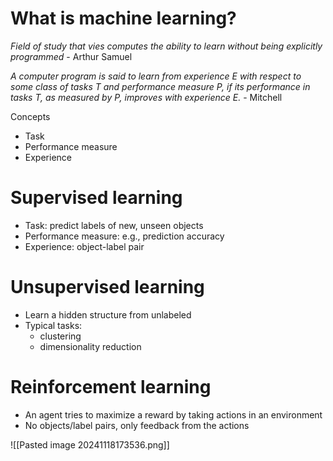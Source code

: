# What is machine learning?
*Field of study that vies computes the ability to learn without being explicitly programmed* - Arthur Samuel

*A computer program is said to learn from experience E with respect to some class of tasks T and performance measure P, if its performance in tasks T, as measured by P, improves with experience E.* - Mitchell

Concepts
- Task
- Performance measure
- Experience

# Supervised learning
- Task: predict labels of new, unseen objects
- Performance measure: e.g., prediction accuracy
- Experience: object-label pair

# Unsupervised learning
- Learn a hidden structure from unlabeled
- Typical tasks:
	- clustering
	- dimensionality reduction

# Reinforcement learning
- An agent tries to maximize a reward by taking actions in an environment
- No objects/label pairs, only feedback from the actions

![[Pasted image 20241118173536.png]]


